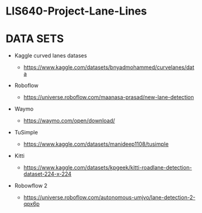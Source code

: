# LIS640-Project-Lane-Lines

# DATA SETS
  - Kaggle curved lanes datases
    - https://www.kaggle.com/datasets/bnyadmohammed/curvelanes/data

  - Roboflow
    - https://universe.roboflow.com/maanasa-prasad/new-lane-detection

  - Waymo
    - https://waymo.com/open/download/

  - TuSimple 
    - https://www.kaggle.com/datasets/manideep1108/tusimple

  - Kitti
    - https://www.kaggle.com/datasets/kpgeek/kitti-roadlane-detection-dataset-224-x-224

  - Robowflow 2
    - https://universe.roboflow.com/autonomous-umjvo/lane-detection-2-qpx6p
